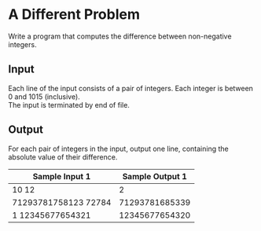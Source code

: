 # A Different Problem
Write a program that computes the difference between non-negative integers.

## Input

Each line of the input consists of a pair of integers. Each integer is between 0 and 1015 (inclusive).\
The input is terminated by end of file.

## Output

For each pair of integers in the input, output one line, containing the absolute value of their difference.

| Sample Input 1        | Sample Output 1 |
| ---                   | ---             |
| 10 12                 | 2               |
| 71293781758123 72784  | 71293781685339  |
| 1 12345677654321      | 12345677654320  |
